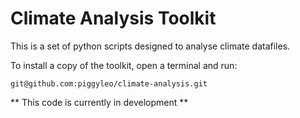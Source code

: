 # Climate Analysis Toolkit

This is a set of python scripts designed to analyse climate datafiles.

To install a copy of the toolkit, open a terminal and run:
```
git@github.com:piggyleo/climate-analysis.git
```

** This code is currently in development **
